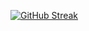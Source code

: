 [![GitHub Streak](https://streak-stats.demolab.com?user=Eloren1&theme=github-dark&hide_border=true&disable_animations=true)]()
